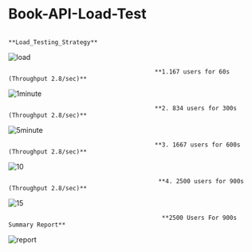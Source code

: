 # Book-API-Load-Test
                                                   **Load_Testing_Strategy**

![load](https://user-images.githubusercontent.com/101436175/176332137-6c3dc9ab-6240-4a73-b089-fde9ca9a6e6c.JPG)

                                             **1.167 users for 60s (Throughput 2.8/sec)**

![1minute](https://user-images.githubusercontent.com/101436175/176332300-d33ca853-5fee-45da-9b85-43d52da4c8ab.JPG)

                                             **2. 834 users for 300s (Throughput 2.8/sec)**
 
![5minute](https://user-images.githubusercontent.com/101436175/176332392-81d5b9f9-ee35-46e9-a220-8dca907bd63c.JPG)

                                             **3. 1667 users for 600s (Throughput 2.8/sec)**

 ![10](https://user-images.githubusercontent.com/101436175/176332451-fa6a5136-2af9-45d9-b8a7-2c53aa7dc695.JPG)
 
                                              **4. 2500 users for 900s (Throughput 2.8/sec)**
 
![15](https://user-images.githubusercontent.com/101436175/176332514-086ec517-a583-4fe4-8230-a88719752226.JPG)

                                               **2500 Users For 900s Summary Report**

![report](https://user-images.githubusercontent.com/101436175/176332562-88d76f86-4d80-4783-b0c8-573495ce7f87.JPG)
